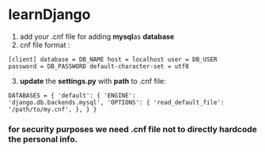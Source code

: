 # learnDjango

1) add your .cnf file for adding <b>mysql</b>as <b>database</b>
2) cnf file format :

<code>[client]
database = DB_NAME
host = localhost
user = DB_USER
password = DB_PASSWORD
default-character-set = utf8</code>

3) <b>update</b> the <b>settings.py</b> with <b>path</b> to .cnf file:

<code>DATABASES = {
    'default': {
        'ENGINE': 'django.db.backends.mysql',
        'OPTIONS': {
            'read_default_file': '/path/to/my.cnf',
        },
    }
}</code>


<h3>for security purposes we need .cnf file not to directly hardcode the personal info.</h3>
